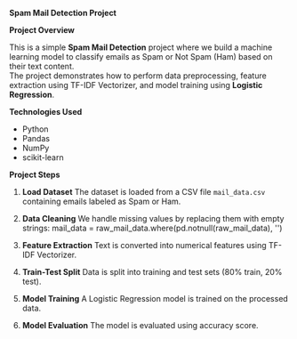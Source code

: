  **Spam Mail Detection Project**

**Project Overview**

This is a simple **Spam Mail Detection** project where we build a machine learning model to classify emails as Spam or Not Spam (Ham) based on their text content.  
The project demonstrates how to perform data preprocessing, feature extraction using TF-IDF Vectorizer, and model training using **Logistic Regression**.

**Technologies Used**

- Python 
- Pandas 
- NumPy 
- scikit-learn 

**Project Steps**

1. **Load Dataset**
   The dataset is loaded from a CSV file `mail_data.csv` containing emails labeled as Spam or Ham.

2. **Data Cleaning**
   We handle missing values by replacing them with empty strings:
   mail_data = raw_mail_data.where(pd.notnull(raw_mail_data), '')
   
4. **Feature Extraction**
  Text is converted into numerical features using TF-IDF Vectorizer.

6. **Train-Test Split**
  Data is split into training and test sets (80% train, 20% test).

8. **Model Training**
  A Logistic Regression model is trained on the processed data.

10. **Model Evaluation**
  The model is evaluated using accuracy score.
